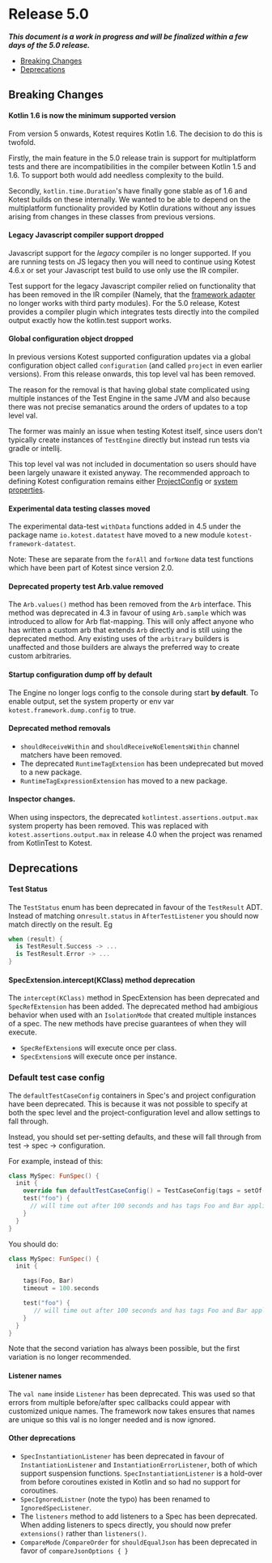 # Release 5.0

_**This document is a work in progress and will be finalized within a few days of the 5.0 release.**_

- [Breaking Changes](#breaking-changes)
- [Deprecations](#deprecations)


## Breaking Changes

#### Kotlin 1.6 is now the minimum supported version

From version 5 onwards, Kotest requires Kotlin 1.6. The decision to do this is twofold.

Firstly, the main feature in the 5.0
release train is support for multiplatform tests and there are incompatibilities in the compiler between Kotlin 1.5 and 1.6. To support both
would add needless complexity to the build.

Secondly, `kotlin.time.Duration`'s have finally gone stable as of 1.6 and Kotest
builds on these internally. We wanted to be able to depend on the multiplatform functionality provided by Kotlin durations without
any issues arising from changes in these classes from previous versions.

#### Legacy Javascript compiler support dropped

Javascript support for the _legacy_ compiler is no longer supported. If you are running tests on JS legacy then you will need to continue using Kotest 4.6.x or set your Javascript test build to use only use the IR compiler.

Test support for the legacy Javascript compiler relied on functionality that has been removed in the IR compiler (Namely, that the
[framework adapter](https://kotlinlang.org/api/latest/kotlin.test/kotlin.test/-framework-adapter/) no longer works with third
party modules). For the 5.0 release, Kotest provides a compiler plugin which integrates tests directly into the compiled output exactly
how the kotlin.test support works.

#### Global configuration object dropped

In previous versions Kotest supported configuration updates via a global configuration object called `configuration` (and called `project` in even earlier versions).
From this release onwards, this top level val has been removed.

The reason for the removal is that having global state complicated using multiple instances of the Test Engine in the same JVM and
also because there was not precise semanatics around the orders of updates to a top level val.

The former was mainly an issue when testing Kotest itself, since users don't typically create instances of `TestEngine`
directly but instead run tests via gradle or intellij.

This top level val was not included in documentation so users should have been largely unaware it existed anyway. The
recommended approach to defining Kotest configuration remains
either [ProjectConfig](https://kotest.io/docs/framework/project-config.html)
or [system properties](https://kotest.io/docs/framework/framework-config-props.html).

#### Experimental data testing classes moved

The experimental data-test `withData` functions added in 4.5 under the package name `io.kotest.datatest` have moved to a new module `kotest-framework-datatest`.

Note: These are separate from the `forAll` and `forNone` data test functions which have been part of Kotest since version 2.0.

#### Deprecated property test Arb.value removed

The `Arb.values()` method has been removed from the `Arb` interface. This method was deprecated in 4.3 in favour of using `Arb.sample` which was introduced to allow for Arb flat-mapping. This will only affect anyone who has written a custom arb that extends `Arb` directly and is still using the deprecated method. Any existing uses of the `arbitrary` builders is unaffected and those builders are always the preferred way to create custom arbitraries.

#### Startup configuration dump off by default

The Engine no longer logs config to the console during start **by default**. To enable output, set the system property or env var `kotest.framework.dump.config` to true.

#### Deprecated method removals

* `shouldReceiveWithin` and `shouldReceiveNoElementsWithin` channel matchers have been removed.
* The deprecated `RuntimeTagExtension` has been undeprecated but moved to a new package.
* `RuntimeTagExpressionExtension` has moved to a new package.

#### Inspector changes.

When using inspectors, the deprecated `kotlintest.assertions.output.max` system property has been removed.
This was replaced with `kotest.assertions.output.max` in release 4.0 when the project was renamed
from KotlinTest to Kotest.

## Deprecations

#### Test Status

The `TestStatus` enum has been deprecated in favour of the `TestResult` ADT. Instead of matching on`result.status` in `AfterTestListener` you should now match directly on the result. Eg

```kotlin
when (result) {
  is TestResult.Success -> ...
  is TestResult.Error -> ...
}
```

#### SpecExtension.intercept(KClass) method deprecation

The `intercept(KClass)` method in SpecExtension has been deprecated and `SpecRefExtension` has been added. The deprecated method had ambigious behavior when used with an `IsolationMode` that created multiple instances of a spec. The new methods have precise guarantees of when they will execute.

* `SpecRefExtension`s will execute once per class.
* `SpecExtension`s will execute once per instance.

### Default test case config

The `defaultTestCaseConfig` containers in Spec's and project configuration have been deprecated. This is because it was not possible to specify at both the spec level and the project-configuration level and allow settings to fall through.

Instead, you should set per-setting defaults, and these will fall through from test -> spec -> configuration.

For example, instead of this:

```kotlin
class MySpec: FunSpec() {
  init {
    override fun defaultTestCaseConfig() = TestCaseConfig(tags = setOf(Foo, Bar), timeout = 100.seconds)
    test("foo") {
      // will time out after 100 seconds and has tags Foo and Bar applied
    }
  }
}
```

You should do:

```kotlin
class MySpec: FunSpec() {
  init {

    tags(Foo, Bar)
    timeout = 100.seconds

    test("foo") {
       // will time out after 100 seconds and has tags Foo and Bar applied
    }
  }
}
```

Note that the second variation has always been possible, but the first variation is no longer recommended.


#### Listener names

The `val name` inside `Listener` has been deprecated. This was used so that errors from multiple before/after spec callbacks could appear with customized unique names. The framework now takes ensures that names are unique so this val is no longer needed and is now ignored.

#### Other deprecations

* `SpecInstantiationListener` has been deprecated in favour of `InstantiationListener` and `InstantiationErrorListener`,
  both of which support suspension functions. `SpecInstantiationListener` is a hold-over from before coroutines existed
  in Kotlin and so had no support for coroutines.
* `SpecIgnoredListner` (note the typo) has been renamed to `IgnoredSpecListener`.
* The `listeners` method to add listeners to a Spec has been deprecated. When adding listeners to specs directly, you
  should now prefer `extensions()` rather than `listeners()`.
* `CompareMode` /`CompareOrder` for `shouldEqualJson` has been deprecated in favor of `compareJsonOptions { }`
